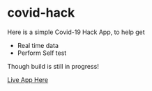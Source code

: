 # covid-hack

Here is a simple Covid-19 Hack App, to help get
+ Real time data
+ Perform Self test

Though build is still in progress!

<a href="http://imatty.rf.gd/Covid19-ETest/index.html">Live App Here</a>
